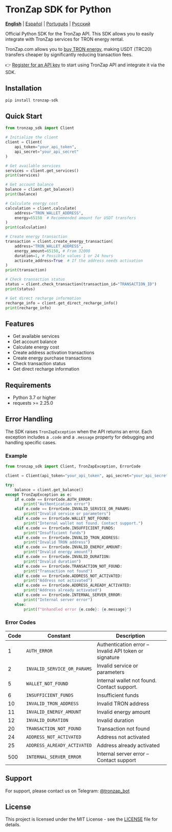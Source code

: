 # TronZap SDK for Python

**[English](https://github.com/tron-energy-market/tronzap-sdk-python/blob/main/README.md)** | [Español](https://github.com/tron-energy-market/tronzap-sdk-python/blob/main/README.es.md) | [Português](https://github.com/tron-energy-market/tronzap-sdk-python/blob/main/README.pt-br.md) | [Русский](https://github.com/tron-energy-market/tronzap-sdk-python/blob/main/README.ru.md)

Official Python SDK for the TronZap API.
This SDK allows you to easily integrate with TronZap services for TRON energy rental.

TronZap.com allows you to [buy TRON energy](https://tronzap.com/), making USDT (TRC20) transfers cheaper by significantly reducing transaction fees.

👉 [Register for an API key](https://tronzap.com) to start using TronZap API and integrate it via the SDK.

## Installation

```bash
pip install tronzap-sdk
```

## Quick Start

```python
from tronzap_sdk import Client

# Initialize the client
client = Client(
    api_token="your_api_token",
    api_secret="your_api_secret"
)

# Get available services
services = client.get_services()
print(services)

# Get account balance
balance = client.get_balance()
print(balance)

# Calculate energy cost
calculation = client.calculate(
    address="TRON_WALLET_ADDRESS",
    energy=65150  # Recommended amount for USDT transfers
)
print(calculation)

# Create energy transaction
transaction = client.create_energy_transaction(
    address="TRON_WALLET_ADDRESS",
    energy_amount=65150, # From 32000
    duration=1, # Possible values 1 or 24 hours
    activate_address=True  # If the address needs activation
)
print(transaction)

# Check transaction status
status = client.check_transaction(transaction_id="TRANSACTION_ID")
print(status)

# Get direct recharge information
recharge_info = client.get_direct_recharge_info()
print(recharge_info)
```

## Features

- Get available services
- Get account balance
- Calculate energy cost
- Create address activation transactions
- Create energy purchase transactions
- Check transaction status
- Get direct recharge information

## Requirements

- Python 3.7 or higher
- requests >= 2.25.0

## Error Handling

The SDK raises `TronZapException` when the API returns an error. Each exception includes a `.code` and a `.message` property for debugging and handling specific cases.

### Example

```python
from tronzap_sdk import Client, TronZapException, ErrorCode

client = Client(api_token="your_api_token", api_secret="your_api_secret")

try:
    balance = client.get_balance()
except TronZapException as e:
    if e.code == ErrorCode.AUTH_ERROR:
        print("Authentication error")
    elif e.code == ErrorCode.INVALID_SERVICE_OR_PARAMS:
        print("Invalid service or parameters")
    elif e.code == ErrorCode.WALLET_NOT_FOUND:
        print("Internal wallet not found. Contact support.")
    elif e.code == ErrorCode.INSUFFICIENT_FUNDS:
        print("Insufficient funds")
    elif e.code == ErrorCode.INVALID_TRON_ADDRESS:
        print("Invalid TRON address")
    elif e.code == ErrorCode.INVALID_ENERGY_AMOUNT:
        print("Invalid energy amount")
    elif e.code == ErrorCode.INVALID_DURATION:
        print("Invalid duration")
    elif e.code == ErrorCode.TRANSACTION_NOT_FOUND:
        print("Transaction not found")
    elif e.code == ErrorCode.ADDRESS_NOT_ACTIVATED:
        print("Address not activated")
    elif e.code == ErrorCode.ADDRESS_ALREADY_ACTIVATED:
        print("Address already activated")
    elif e.code == ErrorCode.INTERNAL_SERVER_ERROR:
        print("Internal server error")
    else:
        print(f"Unhandled error {e.code}: {e.message}")
```

### Error Codes

| Code | Constant                        | Description |
|------|----------------------------------|-------------|
| 1    | `AUTH_ERROR`                    | Authentication error – Invalid API token or signature |
| 2    | `INVALID_SERVICE_OR_PARAMS`    | Invalid service or parameters |
| 5    | `WALLET_NOT_FOUND`             | Internal wallet not found. Contact support. |
| 6    | `INSUFFICIENT_FUNDS`           | Insufficient funds |
| 10   | `INVALID_TRON_ADDRESS`         | Invalid TRON address |
| 11   | `INVALID_ENERGY_AMOUNT`        | Invalid energy amount |
| 12   | `INVALID_DURATION`             | Invalid duration |
| 20   | `TRANSACTION_NOT_FOUND`        | Transaction not found |
| 24   | `ADDRESS_NOT_ACTIVATED`        | Address not activated |
| 25   | `ADDRESS_ALREADY_ACTIVATED`    | Address already activated |
| 500  | `INTERNAL_SERVER_ERROR`        | Internal server error – Contact support |


## Support

For support, please contact us on Telegram: [@tronzap_bot](https://t.me/tronzap_bot)

## License

This project is licensed under the MIT License - see the [LICENSE](LICENSE) file for details.